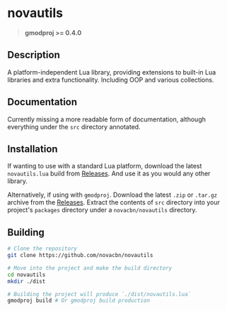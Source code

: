 # novautils

> **gmodproj >= 0.4.0**

## Description

A platform-independent Lua library, providing extensions to built-in Lua libraries and extra functionality. Including OOP and various collections.

## Documentation

Currently missing a more readable form of documentation, although everything under the `src` directory annotated.

## Installation

If wanting to use with a standard Lua platform, download the latest `novautils.lua` build from [Releases](https://github.com/novacbn/novautils/releases). And use it as you would any other library.

Alternatively, if using with `gmodproj`. Download the latest `.zip` or `.tar.gz` archive from the [Releases](https://github.com/novacbn/novautils/releases). Extract the contents of `src` directory into your project's `packages` directory under a `novacbn/novautils` directory.

## Building

```bash
# Clone the repository
git clone https://github.com/novacbn/novautils

# Move into the project and make the build directory
cd novautils
mkdir ./dist

# Building the project will produce `./dist/novautils.lua`
gmodproj build # Or gmodproj build production
```